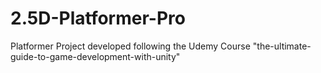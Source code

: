# 2.5D-Platformer-Pro
Platformer Project developed following the Udemy Course "the-ultimate-guide-to-game-development-with-unity"
